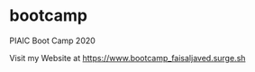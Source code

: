 # bootcamp
 PIAIC Boot Camp 2020
 
 Visit my Website at
 https://www.bootcamp_faisaljaved.surge.sh
 
